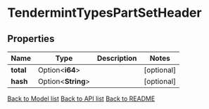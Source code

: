 # TendermintTypesPartSetHeader

## Properties

Name | Type | Description | Notes
------------ | ------------- | ------------- | -------------
**total** | Option<**i64**> |  | [optional]
**hash** | Option<**String**> |  | [optional]

[Back to Model list](../README.md#documentation-for-models) [Back to API list](../README.md#documentation-for-api-endpoints) [Back to README](../README.md)


